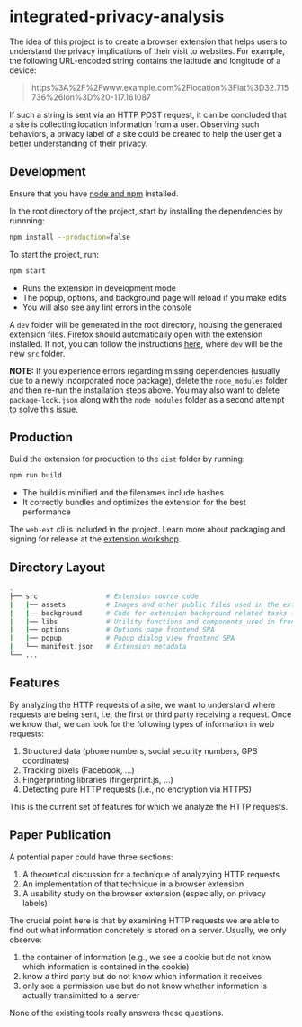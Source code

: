 # integrated-privacy-analysis

The idea of this project is to create a browser extension that helps users to understand the privacy implications of their visit to websites. For example, the following URL-encoded string contains the latitude and longitude of a device:

> https%3A%2F%2Fwww.example.com%2Flocation%3Flat%3D32.715736%26lon%3D%20-117.161087

If such a string is sent via an HTTP POST request, it can be concluded that a site is collecting location information from a user. Observing such behaviors, a privacy label of a site could be created to help the user get a better understanding of their privacy.

## Development

Ensure that you have [node and npm](https://www.npmjs.com/get-npm) installed.

In the root directory of the project, start by installing the dependencies by runnning:

```bash
npm install --production=false
```

To start the project, run:

```bash
npm start
```

- Runs the extension in development mode
- The popup, options, and background page will reload if you make edits
- You will also see any lint errors in the console

A `dev` folder will be generated in the root directory, housing the generated extension files. Firefox should automatically open with the extension installed. If not, you can follow the instructions [here](https://github.com/privacy-tech-lab/integrated-privacy-analysis/issues/12#issuecomment-776985944), where `dev` will be the new `src` folder.

**NOTE:** If you experience errors regarding missing dependencies (usually due to a newly incorporated node package), delete the `node_modules` folder and then re-run the installation steps above. You may also want to delete `package-lock.json` along with the `node_modules` folder as a second attempt to solve this issue.

## Production

Build the extension for production to the `dist` folder by running:

```bash
npm run build
```

- The build is minified and the filenames include hashes
- It correctly bundles and optimizes the extension for the best performance

The `web-ext` cli is included in the project. Learn more about packaging and signing for release at the [extension workshop](https://extensionworkshop.com/documentation/develop/getting-started-with-web-ext/).

## Directory Layout

```bash
.
├── src                 # Extension source code
|   |── assets          # Images and other public files used in the extension
|   |── background      # Code for extension background related tasks (Ex. HTTP analysis)
|   |── libs            # Utility functions and components used in frontend and background tasks
|   |── options         # Options page frontend SPA
|   |── popup           # Popup dialog view frontend SPA
|   └── manifest.json   # Extension metadata
└── ...
```

## Features

By analyzing the HTTP requests of a site, we want to understand where requests are being sent, i.e, the first or third party receiving a request. Once we know that, we can look for the following types of information in web requests:

1. Structured data (phone numbers, social security numbers, GPS coordinates)
2. Tracking pixels (Facebook, ...)
3. Fingerprinting libraries (fingerprint.js, ...)
4. Detecting pure HTTP requests (i.e., no encryption via HTTPS)

This is the current set of features for which we analyze the HTTP requests.

## Paper Publication

A potential paper could have three sections:

1. A theoretical discussion for a technique of analyzying HTTP requests
2. An implementation of that technique in a browser extension
3. A usability study on the browser extension (especially, on privacy labels)

The crucial point here is that by examining HTTP requests we are able to find out what information concretely is stored on a server. Usually, we only observe:

1. the container of information (e.g., we see a cookie but do not know which information is contained in the cookie)
2. know a third party but do not know which information it receives
3. only see a permission use but do not know whether information is actually transimitted to a server

None of the existing tools really answers these questions.
